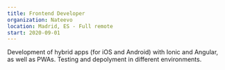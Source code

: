 ```yaml
---
title: Frontend Developer
organization: Nateevo
location: Madrid, ES - Full remote
start: 2020-09-01
---
```


Development of hybrid apps (for iOS and Android) with Ionic and Angular, as well as PWAs. Testing and depolyment in different environments.